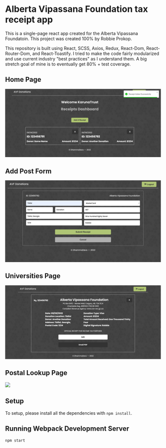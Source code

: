 <h1>Alberta Vipassana Foundation tax receipt app</h1>

This is a single-page react app created for the Alberta Vipassana Foundatoin. This project was created 100% by Robbie Prokop.

This repository is built using React, SCSS, Axios, Redux, React-Dom, React-Router-Dom, and React-Toastify. I tried to make the code fairly modularized and use current industry "best practices" as I understand them. A big stretch goal of mine is to eventually get 80% + test coverage.

<!-- add demo gif here  -->
<!-- ## Demo

![](https://github.com/RobbieProkop/robbie-prokop_launchpad-react-code-challenge/blob/master/frontend/public/demo-gif.gif) -->

## Home Page

<img src="https://github.com/RobbieProkop/vipassana-receipts/blob/master/frontend/public/dashboard.png" />

## Add Post Form

<img src="https://github.com/RobbieProkop/vipassana-receipts/blob/master/frontend/public/form.png" />

## Universities Page

<img src="https://github.com/RobbieProkop/vipassana-receipts/blob/master/frontend/public/receipt-item.png" />

## Postal Lookup Page

<img src="https://github.com/RobbieProkop/vipassana-receipts/blob/master/frontend/public/delete-confirm.png" />

## Setup

To setup, please install all the dependencies with `npm install`.

## Running Webpack Development Server

```sh
npm start
```
